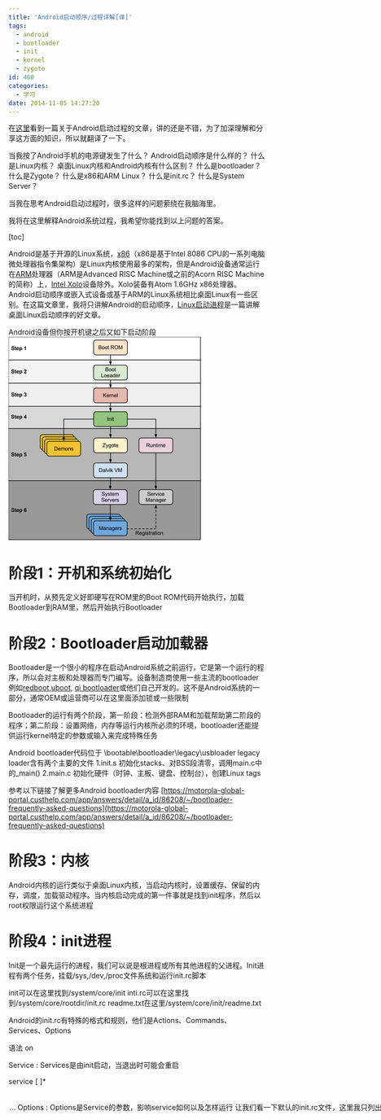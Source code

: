 ```yaml
---
title: 'Android启动顺序/过程详解[译]'
tags:
  - android
  - bootloader
  - init
  - kernel
  - zygote
id: 460
categories:
  - 学习
date: 2014-11-05 14:27:20
---
```


在[这里](http://www.kpbird.com/2012/11/in-depth-android-boot-sequence-process.html)看到一篇关于Android启动过程的文章，讲的还是不错，为了加深理解和分享这方面的知识，所以就翻译了一下。

<!--more-->

当我按了Android手机的电源键发生了什么？
Android启动顺序是什么样的？
什么是Linux内核？
桌面Linux内核和Android内核有什么区别？
什么是bootloader？
什么是Zygote？
什么是x86和ARM Linux？
什么是init.rc？
什么是System Server？

当我在思考Android启动过程时，很多这样的问题萦绕在我脑海里。

我将在这里解释Android系统过程，我希望你能找到以上问题的答案。

[toc]

Android是基于开源的Linux系统，[x86](http://en.wikipedia.org/wiki/X86)（x86是基于Intel 8086 CPU的一系列电脑微处理器指令集架构）是Linux内核使用最多的架构，但是Android设备通常运行在[ARM](http://en.wikipedia.org/wiki/ARM)处理器（ARM是Advanced RISC Machine或之前的Acorn RISC Machine的简称）上，[Intel Xolo](http://xolo.in/xolo-x900-features)设备除外。Xolo装备有Atom 1.6GHz x86处理器。Android启动顺序或嵌入式设备或基于ARM的Linux系统相比桌面Linux有一些区别。在这篇文章里，我将只讲解Android的启动顺序，[Linux启动进程](http://www.ibm.com/developerworks/linux/library/l-linuxboot/)是一篇讲解桌面Linux启动顺序的好文章。

Android设备但你按开机键之后又如下启动阶段
[![Android Boot Squence](/resources/2014/11/Android-Boot-Squence.png)](/resources/2014/11/Android-Boot-Squence.png)

# 阶段1：开机和系统初始化

当开机时，从预先定义好即硬写在ROM里的Boot ROM代码开始执行，加载Bootloader到RAM里，然后开始执行Bootloader

# 阶段2：Bootloader启动加载器

Bootloader是一个很小的程序在启动Android系统之前运行，它是第一个运行的程序，所以会对主板和处理器而专门编写。设备制造商使用一些主流的bootloader例如[redboot](http://ecos.sourceware.org/redboot/),[uboot](http://www.denx.de/wiki/U-Boot), [qi bootloader](http://wiki.openmoko.org/wiki/Qi)或他们自己开发的。这不是Android系统的一部分，通常OEM或运营商可以在这里面添加锁或一些限制

Bootloader的运行有两个阶段，第一阶段：检测外部RAM和加载帮助第二阶段的程序；第二阶段：设置网络，内存等运行内核所必须的环境，bootloader还能提供运行kernel特定的参数或输入来完成特殊任务

Android bootloader代码位于
<Android Source>\bootable\bootloader\legacy\usbloader
legacy loader含有两个主要的文件
1.init.s 初始化stacks、对BSS段清零，调用main.c中的_main()
2.main.c 初始化硬件（时钟、主板、键盘、控制台），创建Linux tags

参考以下链接了解更多Android bootloader内容
[https://motorola-global-portal.custhelp.com/app/answers/detail/a_id/86208/~/bootloader-frequently-asked-questions](https://motorola-global-portal.custhelp.com/app/answers/detail/a_id/86208/~/bootloader-frequently-asked-questions)

# 阶段3：内核

Android内核的运行类似于桌面Linux内核，当启动内核时，设置缓存、保留的内存，调度，加载驱动程序。当内核启动完成的第一件事就是找到init程序，然后以root权限运行这个系统进程

# 阶段4：init进程

Init是一个最先运行的进程，我们可以说是根进程或所有其他进程的父进程。Init进程有两个任务，挂载/sys,/dev,/proc文件系统和运行init.rc脚本

init可以在这里找到/system/core/init
inti.rc可以在这里找到/system/core/rootdir/init.rc
readme.txt在这里/system/core/init/readme.txt

Android的init.rc有特殊的格式和规则，他们是Actions、Commands、Services、Options

语法
on <trigger>
<command>
<command>
<command>

Service : Services是由init启动，当退出时可能会重启

service <name> <pathname> [ <argument> ]*
<option>
<option>
...

Options : Options是Service的参数，影响service如何以及怎样运行

让我们看一下默认的init.rc文件，这里我只列出了主要的events和services
[![init.rc_action_service](/resources/2014/11/init.rc_action_service.png)](/resources/2014/11/init.rc_action_service.png)
这个阶段，你可以在屏幕上看到Android的logo

# 阶段5：Zygote and Dalvik

在Java里，我们知道对于每个不同的程序Java虚拟器启动不同的实例来运行，为了让Android应用启动的尽可能快，如果每个程序都使用一个JVM则会消耗很多内存和时间，所以为了克服这个问题，Android系统有一个能在Dalvik虚拟机中共享运行代码，低内存消耗，快速启动的Zygote，Zygote预加载、初始化一些Android SDK或Core Framework的，只读的系统核心库。在虚拟机的每个实例中都有一份核心库和堆对象

Zygote加载过程
1.加载[Zygote](http://grepcode.com/file/repository.grepcode.com/java/ext/com.google.android/android/2.2_r1.1/com/android/internal/os/ZygoteInit.java)类
<Android Source>/frameworks/base/core/java/com/android/internal/os/ZygoteInit.java
2.registerZygoteSocket() - 为zygote命令连接注册一个server socket
3.preloadClasses() - "preloaded-classes" 是一个含有需要预加载的类的文本文件，可以在这里找到 <Android Source>/frameworks/base
4.preloadResources() - preloadResources即原生主题和布局，包括android.R，这些都将通过这个方法加载

这时你可以看到启动动画

# 阶段6：System Service或简称为Services

当完成了以上阶段，系统会请求Zygote启动用原生语言或Java开发的system servers，system servers可以认为是进程，system server作为Android SDK的System Services使用的，system server包含system services

Core Services:

1.Starting Power Manager
2.Creating Activity Manager
3.Starting Telephony Registry
4.Starting Package Manager
5.Set Activity Manager Service as System Process
6.Starting Context Manager
7.Starting System Context Providers
8.Starting Battery Service
9.Starting Alarm Manager
10.Starting Sensor Service
11.Starting Window Manager
12.Starting Bluetooth Service
13.Starting Mount Service

Other services
1.Starting Status Bar Service
2.Starting Hardware Service
3.Starting NetStat Service
4.Starting Connectivity Service
5.Starting Notification Manager
6.Starting DeviceStorageMonitor Service
7.Starting Location Manager
8.Starting Search Service
9.Starting Clipboard Service
10.Starting Checkin Service
11.Starting Wallpaper Service
12.Starting Audio Service
13.Starting HeadsetObserver
14.Starting AdbSettingsObserver

# 阶段7 :  启动完成

一旦System Services在内存中启动后，Android就完成了启动过程，这时"ACTION_BOOT_COMPLETED"标准广播就会触发

 
了解相关更多内容可参考
[what is the need of second stage boot loader ? why different bootloaders like first stage and second stage?](http://stackoverflow.com/questions/22455153/what-is-the-need-of-second-stage-boot-loader-why-different-bootloaders-like-fi)
[Android_Booting](http://elinux.org/Android_Booting)
[Android OTA 介紹](https://github.com/jollen/android-ota/blob/master/README.md)
[Android OTA 升级之一：编译升级包](http://blog.csdn.net/zjujoe/article/details/6206010) 系列文章